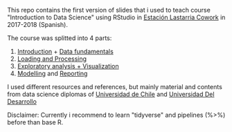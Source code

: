 This repo contains the first version of slides that i used to teach course "Introduction to Data Science" using RStudio in [Estación Lastarria Cowork](www.estacionlastarria.cl) in 2017-2018 (Spanish).

The course was splitted into 4 parts: 
1) [Introduction](~/0101Presentacion/index.html) + [Data fundamentals](datofutbol.cl/slides_course_intro_data_science_2017/0102Datos/index.html)
2) [Loading and Processing](datofutbol.cl/slides_course_intro_data_science_2017/0201Importacion_Proceso/index.html)
3) [Exploratory analysis + Visualization](datofutbol.cl/slides_course_intro_data_science_2017/0301Exploracion_Viz/index.html)
4) [Modelling](http://datofutbol.cl/slides_course_intro_data_science_2017/0401Modelling/index.html) and [Reporting](datofutbol.cl/slides_course_intro_data_science_2017/0402Communicate/index.html)

I used different resources and references, but mainly material and contents from data science diplomas of [Universidad de Chile](https://www.dcc.uchile.cl/node/1681) and [Universidad Del Desarrollo](https://ingenieria.udd.cl/ver-diplomado/diplomado-en-data-science-2/)

Disclaimer: Currently i recommend to learn "tidyverse" and pipelines (%>%) before than base R.

